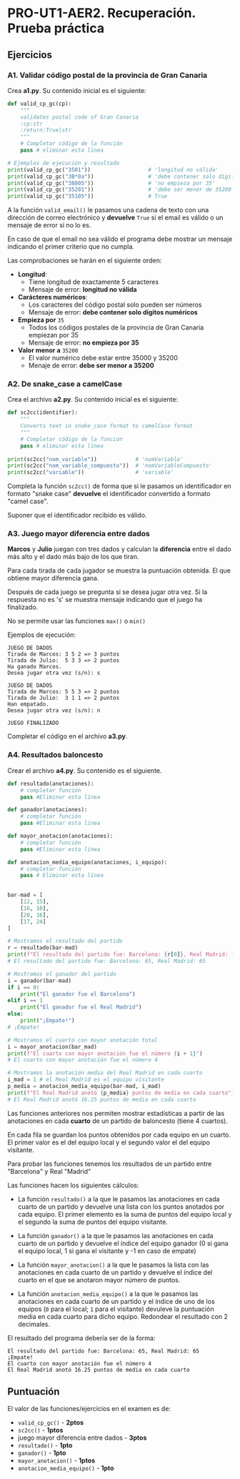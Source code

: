 # PRO-UT1-AER2. Recuperación. Prueba práctica
## Ejercicios
### A1. Validar código postal de la provincia de Gran Canaria

Crea **a1.py**. Su contenido inicial es el siguiente:

```python
def valid_cp_gc(cp):
    """
    validates postal code of Gran Canaria
    :cp:str
    :return:True|str
    """
    # Completar código de la función
    pass # eliminar esta línea

# Ejemplos de ejecución y resultado
print(valid_cp_gc("3501"))                  # 'longitud no válida'
print(valid_cp_gc("3B*0a"))                 # 'debe contener solo dígitos numéricos'
print(valid_cp_gc("38005"))                 # 'no empieza por 35'
print(valid_cp_gc("35201"))                 # 'debe ser menor de 35200'
print(valid_cp_gc("35105"))                 # True
```

A la función `valid_email()` le pasamos una cadena de texto con una dirección de correo electrónico y **devuelve** `True` si el email es válido o un mensaje de error si no lo es. 

En caso de que el email no sea válido el programa debe mostrar un mensaje indicando el primer criterio que no cumpla.

Las comprobaciones se harán en el siguiente orden:

* **Longitud**: 
    * Tiene longitud de exactamente 5 caracteres
    * Mensaje de error: **longitud no válida**
* **Carácteres numéricos**:
    * Los caracteres del código postal solo pueden ser números
    * Mensaje de error: **debe contener solo dígitos numéricos**
* **Empieza por**  `35`
	* Todos los códigos postales de la provincia de Gran Canaria empiezan por 35
	* Mensaje de error: **no empieza por 35**
* **Valor menor a** `35200`
	* El valor numérico debe estar entre 35000 y 35200
	* Menaje de error: **debe ser menor a 35200** 	

### A2. De snake_case a camelCase

Crea el archivo **a2.py**. Su contenido inicial es el siguiente:

```python
def sc2cc(identifier):
    """
    Converts text in snake_case format to camelCase format
    """
    # Completar código de la función
    pass # eliminar esta línea
    
print(sc2cc("nom_variable"))            # 'nomVariable'
print(sc2cc("nom_variable_compuesto"))  # 'nomVariableCompuesto'
print(sc2cc("variable"))                # 'variable'
```
Completa la función `sc2cc()` de forma que si le pasamos un identificador en formato "snake case"  **devuelve** el identificador convertido a formato "camel case".

Suponer que el identificador recibido es válido.

### A3. Juego mayor diferencia entre dados
**Marcos** y **Julio** juegan con tres dados y calculan la **diferencia** entre el dado más alto y el dado más bajo de los que tiran. 

Para cada tirada de cada jugador se muestra la puntuación obtenida. El que obtiene mayor diferencia gana.

Después de cada juego se pregunta si se desea jugar otra vez. Si la respuesta no es 's' se muestra mensaje indicando que el juego ha finalizado.

No se permite usar las funciones `max()` o `min()`


Ejemplos de ejecución:

```
JUEGO DE DADOS
Tirada de Marcos: 3 5 2 => 3 puntos
Tirada de Julio:  5 3 3 => 2 puntos
Ha ganado Marcos.
Desea jugar otra vez (s/n): s

JUEGO DE DADOS
Tirada de Marcos: 5 5 3 => 2 puntos
Tirada de Julio:  3 1 1 => 2 puntos
Han empatado.
Desea jugar otra vez (s/n): n

JUEGO FINALIZADO
```

Completar el código en el archivo **a3.py**.

### A4. Resultados baloncesto

Crear el archivo **a4.py**. Su contenido es el siguiente.

```python
def resultado(anotaciones):
    # completar función
    pass #Eliminar esta línea

def ganador(anotaciones):
    # completar función
    pass #Eliminar esta línea

def mayor_anotacion(anotaciones):
    # completar función
    pass #Eliminar esta línea

def anotacion_media_equipo(anotaciones, i_equipo):
    # completar función
    pass # Eliminar esta línea
    

bar-mad = [
    [12, 15], 
    [16, 10],
    [20, 16],
    [17, 24]
]

# Mostramos el resultado del partido
r = resultado(bar-mad)
print(f"El resultado del partido fue: Barcelona: {r[0]}, Real Madrid: {r[1]}") 
# El resultado del partido fue: Barcelona: 65, Real Madrid: 65

# Mostramos el ganador del partido
i = ganador(bar-mad)
if i == 0:
    print("El ganador fue el Barcelona")
elif i == 1
    print("El ganador fue el Real Madrid")
else:
    print("¡Empate!")
# ¡Empate!

# Mostramos el cuarto con mayor anotación total
i = mayor_anotacion(bar_mad)
print(f"El cuarto con mayor anotación fue el número {i + 1}")  
# El cuarto con mayor anotación fue el número 4

# Mostramos la anotación media del Real Madrid en cada cuarto
i_mad = 1 # el Real Madrid es el equipo visitante
p_media = anotacion_media_equipo(bar-mad, i_mad)
print(f"El Real Madrid anotó {p_media} puntos de media en cada cuarto")
# El Real Madrid anotó 16.25 puntos de media en cada cuarto

```

Las funciones anteriores nos permiten mostrar estadísticas a partir de las anotaciones en cada **cuarto** de un partido de baloncesto (tiene 4 cuartos). 

En cada fila se guardan los puntos obtenidos por cada equipo en un cuarto. El primer valor es el del equipo local y el segundo valor el del equipo visitante.

Para probar las funciones tenemos los resultados de un partido entre "Barcelona" y Real "Madrid"

Las funciones hacen los siguientes cálculos:

* La función `resultado()` a la que le pasamos las anotaciones en cada cuarto de un partido y devuelve una lista con los puntos anotados por cada equipo. El primer elemento es la suma de puntos del equipo local y el segundo la suma de puntos del equipo visitante.
* La función `ganador()` a la que le pasamos las anotaciones en cada cuarto de un partido y devuelve el índice del equipo ganador (0 si gana el equipo local, 1 si gana el visitante y -1 en caso de empate)

* La función `mayor_anotacion()` a la que le pasamos la lista con  las anotaciones en cada cuarto de un partido y devuelve el índice del cuarto en el que se anotaron mayor número de puntos.

* La función `anotacion_media_equipo()` a la que le pasamos las anotaciones en cada cuarto de un partido y el índice de uno de los equipos (`0` para el local; `1` para el visitante) devuleve la puntuación media en cada cuarto para dicho equipo. Redondear el resultado con 2 decimales.




El resultado del programa debería ser de la forma:

```
El resultado del partido fue: Barcelona: 65, Real Madrid: 65
¡Empate!
El cuarto con mayor anotación fue el número 4
El Real Madrid anotó 16.25 puntos de media en cada cuarto
```



## Puntuación

El valor de las funciones/ejercicios en el examen es de:

* `valid_cp_gc()` - **2ptos**
* `sc2cc()` - **1ptos** 
* juego mayor diferencia entre dados - **3ptos**
* `resultado()` - **1pto**
* `ganador()` - **1pto**
* `mayor_anotacion()` - **1ptos**
* `anotacion_media_equipo()` - **1pto**
